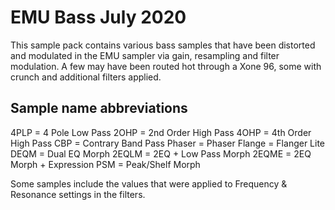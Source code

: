 # EMU Bass July 2020

This sample pack contains various bass samples that have been distorted and modulated in the EMU sampler via gain, resampling and filter modulation.  A few may have been routed hot through a Xone 96, some with crunch and additional filters applied.

## Sample name abbreviations

4PLP	= 4 Pole Low Pass
2OHP	= 2nd Order High Pass
4OHP	= 4th Order High Pass
CBP	= Contrary Band Pass
Phaser	= Phaser
Flange	= Flanger Lite
DEQM	= Dual EQ Morph
2EQLM	= 2EQ + Low Pass Morph
2EQME	= 2EQ Morph + Expression
PSM	= Peak/Shelf Morph 

Some samples include the values that were applied to Frequency & Resonance settings in the filters.
